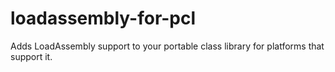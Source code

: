 # loadassembly-for-pcl
Adds LoadAssembly support to your portable class library for platforms that support it. 
